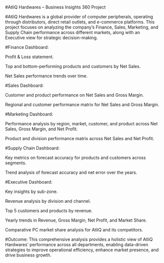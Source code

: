 #AtliQ Hardwares – Business Insights 360 Project

#AtliQ Hardwares is a global provider of computer peripherals, operating through distributors, direct retail outlets, and e-commerce platforms. This project focuses on analyzing the company’s Finance, Sales, Marketing, and Supply Chain performance across different markets, along with an Executive view for strategic decision-making.

#Finance Dashboard:

Profit & Loss statement.

Top and bottom-performing products and customers by Net Sales.

Net Sales performance trends over time.

#Sales Dashboard:

Customer and product performance on Net Sales and Gross Margin.

Regional and customer performance matrix for Net Sales and Gross Margin.

#Marketing Dashboard:

Performance analysis by region, market, customer, and product across Net Sales, Gross Margin, and Net Profit.

Product and division performance matrix across Net Sales and Net Profit.

#Supply Chain Dashboard:

Key metrics on forecast accuracy for products and customers across segments.

Trend analysis of forecast accuracy and net error over the years.

#Executive Dashboard:

Key insights by sub-zone.

Revenue analysis by division and channel.

Top 5 customers and products by revenue.

Yearly trends in Revenue, Gross Margin, Net Profit, and Market Share.

Comparative PC market share analysis for AtliQ and its competitors.

#Outcome:
This comprehensive analysis provides a holistic view of AtliQ Hardwares’ performance across all departments, enabling data-driven strategies to improve operational efficiency, enhance market presence, and drive business growth.
